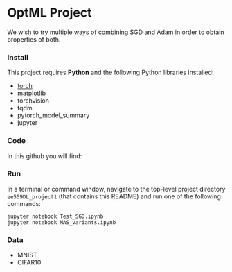 # OptML Project
We wish to try multiple ways of combining SGD and Adam in order to obtain properties of both.

### Install

This project requires **Python** and the following Python libraries installed:

- [torch](https://pytorch.org)
- [matplotlib](http://matplotlib.org/) 
- torchvision
- tqdm
- pytorch_model_summary
- jupyter


### Code

In this github you will find:



### Run

In a terminal or command window, navigate to the top-level project directory `ee559DL_project1` (that contains this README) and run one of the following commands:
```
jupyter notebook Test_SGD.ipynb
jupyter notebook MAS_variants.ipynb
```  


### Data

- MNIST
- CIFAR10
